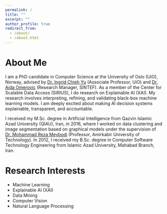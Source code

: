 ```yaml
---
permalink: /
title: ""
excerpt: ""
author_profile: true
redirect_from: 
  - /about/
  - /about.html
---
```

About Me
=====
I am a PhD candidate in Computer Science at the University of Oslo (UiO), Norway, advised by [Dr. Ingrid Chieh Yu](https://www.mn.uio.no/ifi/english/people/aca/ingridcy/) (Associate Professor, UiO) and [Dr. Aida Omerovic](https://www.sintef.no/en/all-employees/employee/aida.omerovic/) (Research Manager, SINTEF). As a member of the Center for Scalable Data Access (SIRIUS), I do research on Explainable AI (XAI). My research involves interpreting, refining, and validating black-box machine learning models. I am deeply excited about making AI decision systems explainable, transparent, and accountable. 

I received my M.Sc. degree in Artificial Intelligence from Qazvin Islamic Azad University (QIAU), Iran, in 2016, where I worked on data clustering and image segmentation based on graphical models under the supervision of [Dr. Mohammad Reza Meybodi](http://ceit.aut.ac.ir/~meybodi/) (Professor, Amirkabir University of Technology). In 2012, I received my B.Sc. degree in Computer Software Technology Engineering from Islamic Azad University, Mahabad Branch, Iran.  

Research Interests
=====
- Machine Learning
- Explainable AI (XAI)
- Data Mining
- Computer Vision
- Natural Language Processing

